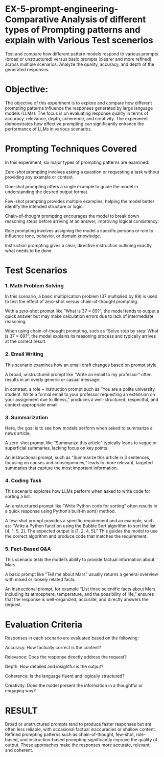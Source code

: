# EX-5-prompt-engineering-Comparative Analysis of different types of Prompting patterns and explain with Various Test scenerios

Test and compare how different pattern models respond to various prompts (broad or unstructured) versus basic prompts (clearer and more refined) across multiple scenarios. 
     Analyze the quality, accuracy, and depth of the generated responses.


# Objective:
The objective of this experiment is to explore and compare how different prompting patterns influence the responses generated by large language models (LLMs). The focus is on evaluating response quality in terms of accuracy, relevance, depth, coherence, and creativity. The experiment demonstrates how effective prompting can significantly enhance the performance of LLMs in various scenarios.

# Prompting Techniques Covered
In this experiment, six major types of prompting patterns are examined:

Zero-shot prompting involves asking a question or requesting a task without providing any example or context.

One-shot prompting offers a single example to guide the model in understanding the desired output format.

Few-shot prompting provides multiple examples, helping the model better identify the intended structure or logic.

Chain-of-thought prompting encourages the model to break down reasoning steps before arriving at an answer, improving logical consistency.

Role prompting involves assigning the model a specific persona or role to influence tone, behavior, or domain knowledge.

Instruction prompting gives a clear, directive instruction outlining exactly what needs to be done.
# Test Scenarios
### 1. Math Problem Solving
In this scenario, a basic multiplication problem (37 multiplied by 89) is used to test the effect of zero-shot versus chain-of-thought prompting.

With a zero-shot prompt like “What is 37 × 89?”, the model tends to output a quick answer but may make calculation errors due to lack of intermediate reasoning.

When using chain-of-thought prompting, such as “Solve step by step: What is 37 × 89?”, the model explains its reasoning process and typically arrives at the correct result.

### 2. Email Writing
This scenario examines how an email draft changes based on prompt style.

A broad, unstructured prompt like “Write an email to my professor” often results in an overly generic or casual message.

In contrast, a role + instruction prompt such as “You are a polite university student. Write a formal email to your professor requesting an extension on your assignment due to illness,” produces a well-structured, respectful, and context-appropriate email.

### 3. Summarization
Here, the goal is to see how models perform when asked to summarize a news article.

A zero-shot prompt like “Summarize this article” typically leads to vague or superficial summaries, lacking focus on key points.

An instructional prompt, such as “Summarize this article in 3 sentences, focusing on causes and consequences,” leads to more relevant, targeted summaries that capture the most important information.

### 4. Coding Task
This scenario explores how LLMs perform when asked to write code for sorting a list.

An unstructured prompt like “Write Python code for sorting” often results in a quick response using Python’s built-in sort() method.

A few-shot prompt provides a specific requirement and an example, such as: “Write a Python function using the Bubble Sort algorithm to sort the list [4, 1, 5, 2]. The expected output is [1, 2, 4, 5].” This guides the model to use the correct algorithm and produce code that matches the requirement.

### 5. Fact-Based Q&A
This scenario tests the model’s ability to provide factual information about Mars.

A basic prompt like “Tell me about Mars” usually returns a general overview with mixed or loosely related facts.

An instructional prompt, for example “List three scientific facts about Mars, including its atmosphere, temperature, and the possibility of life,” ensures that the response is well-organized, accurate, and directly answers the request.

# Evaluation Criteria
Responses in each scenario are evaluated based on the following:

Accuracy: How factually correct is the content?

Relevance: Does the response directly address the request?

Depth: How detailed and insightful is the output?

Coherence: Is the language fluent and logically structured?

Creativity: Does the model present the information in a thoughtful or engaging way?

# RESULT
Broad or unstructured prompts tend to produce faster responses but are often less reliable, with occasional factual inaccuracies or shallow content.
Refined prompting patterns such as chain-of-thought, few-shot, role-based, and instruction-based prompting significantly improve the quality of output.
These approaches make the responses more accurate, relevant, and coherent.
